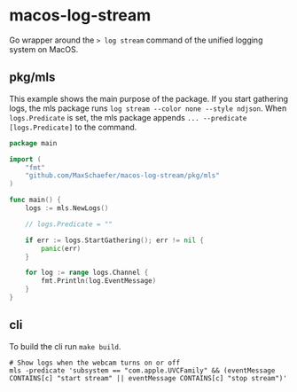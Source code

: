 # macos-log-stream

Go wrapper around the `> log stream` command of the unified logging system on MacOS.

## pkg/mls

This example shows the main purpose of the package.
If you start gathering logs, the mls package runs `log stream --color none --style ndjson`.
When `logs.Predicate` is set, the mls package appends `... --predicate [logs.Predicate]` to the command.

```go
package main

import (
	"fmt"
	"github.com/MaxSchaefer/macos-log-stream/pkg/mls"
)

func main() {
	logs := mls.NewLogs()

	// logs.Predicate = ""

	if err := logs.StartGathering(); err != nil {
		panic(err)
	}

	for log := range logs.Channel {
		fmt.Println(log.EventMessage)
	}
}
```

## cli

To build the cli run `make build`.

```shell
# Show logs when the webcam turns on or off
mls -predicate 'subsystem == "com.apple.UVCFamily" && (eventMessage CONTAINS[c] "start stream" || eventMessage CONTAINS[c] "stop stream")'
```
